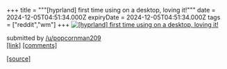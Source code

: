 +++
title = """[hyprland] first time using on a desktop, loving it!"""
date = 2024-12-05T04:51:34.000Z
expiryDate = 2024-12-05T04:51:34.000Z
tags = ["reddit","wm"]
+++
[![[hyprland] first time using on a desktop, loving it!](https://b.thumbs.redditmedia.com/CB6jRi7FA_cbRK1Sj5mh7qEcPyr6V5kaJJ6TwCncg2g.jpg "[hyprland] first time using on a desktop, loving it!")](https://www.reddit.com/r/unixporn/comments/1h719cf/hyprland_first_time_using_on_a_desktop_loving_it/)

submitted by [/u/popcornman209](https://www.reddit.com/user/popcornman209)  
[\[link\]](https://www.reddit.com/gallery/1h719cf) [\[comments\]](https://www.reddit.com/r/unixporn/comments/1h719cf/hyprland_first_time_using_on_a_desktop_loving_it/)

[[source]](https://www.reddit.com/r/unixporn/comments/1h719cf/hyprland_first_time_using_on_a_desktop_loving_it/)
